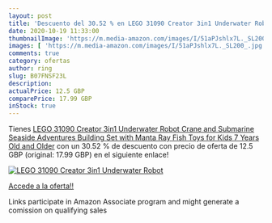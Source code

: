 ```yaml
---
layout: post
title: 'Descuento del 30.52 % en LEGO 31090 Creator 3in1 Underwater Robot'
date: 2020-10-19 11:33:00
thumbnailImage: 'https://m.media-amazon.com/images/I/51aPJshlx7L._SL200_.jpg'
images: [ 'https://m.media-amazon.com/images/I/51aPJshlx7L._SL200_.jpg' ]
comments: true
category: ofertas
author: ring
slug: B07FNSF23L
description:
actualPrice: 12.5 GBP
comparePrice: 17.99 GBP
inStock: true
---
```


Tienes [LEGO 31090 Creator 3in1 Underwater Robot Crane and Submarine  Seaside Adventures Building Set with Manta Ray Fish  Toys for Kids 7 Years Old and Older](https://www.amazon.co.uk/dp/B07FNSF23L/?tag=tolees0a-21) con un 30.52 % de descuento con precio de oferta de 12.5 GBP (original: 17.99 GBP) en el siguiente enlace!

[![LEGO 31090 Creator 3in1 Underwater Robot](https://m.media-amazon.com/images/I/51aPJshlx7L._SL200_.jpg)](https://www.amazon.co.uk/dp/B07FNSF23L/?tag=tolees0a-21)

[Accede a la oferta!!](https://www.amazon.co.uk/dp/B07FNSF23L/?tag=tolees0a-21)

Links participate in Amazon Associate program and might generate a comission on qualifying sales


